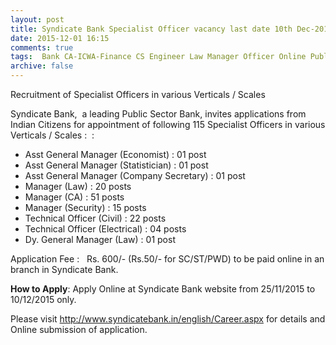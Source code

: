 ```yaml
---
layout: post
title: Syndicate Bank Specialist Officer vacancy last date 10th Dec-2015   
date: 2015-12-01 16:15
comments: true
tags:  Bank CA-ICWA-Finance CS Engineer Law Manager Officer Online Public-Sector Statistics Technical 
archive: false
---
```

Recruitment of Specialist Officers in various Verticals / Scales 

Syndicate Bank,  a leading Public Sector Bank, invites applications from Indian Citizens for appointment of following 115 Specialist Officers in various Verticals / Scales :  : 

- Asst General Manager (Economist) : 01 post
- Asst General Manager (Statistician) : 01 post
- Asst General Manager (Company Secretary) : 01 post
- Manager (Law) : 20 posts
- Manager (CA) : 51 posts
- Manager (Security) : 15 posts 
- Technical Officer (Civil) : 22 posts
- Technical Officer (Electrical) : 04 posts  
- Dy. General Manager (Law) : 01 post

Application Fee :   Rs. 600/- (Rs.50/- for SC/ST/PWD) to be paid online in an branch in Syndicate Bank. 

**How to Apply**: Apply Online at Syndicate Bank website from 25/11/2015 to 10/12/2015 only.

Please visit <http://www.syndicatebank.in/english/Career.aspx> for details and Online submission of application. 



